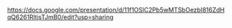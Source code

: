 https://docs.google.com/presentation/d/11f1OSlC2Pb5wMTSbOezbI816ZdHqQ6261RltjsTJmB0/edit?usp=sharing

